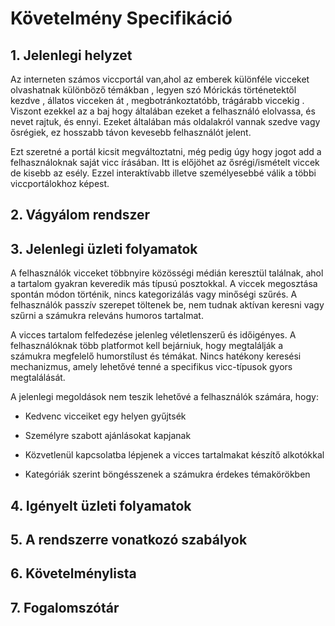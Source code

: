 # Követelmény Specifikáció



## 1. Jelenlegi helyzet



Az interneten számos viccportál van,ahol az emberek különféle vicceket olvashatnak különböző témákban , legyen szó Mórickás történetektől kezdve , állatos vicceken át , megbotránkoztatóbb, trágárabb viccekig . Viszont ezekkel az a baj hogy általában ezeket a felhasználó elolvassa, és nevet rajtuk, és ennyi. Ezeket általában más oldalakról vannak szedve vagy ősrégiek, ez hosszabb távon kevesebb felhasználót jelent. 


Ezt szeretné a portál kicsit megváltoztatni, még pedig úgy hogy jogot add a felhasználoknak saját vicc írásában. Itt is előjöhet az ősrégi/ismételt viccek de kisebb az esély. Ezzel interaktívabb illetve személyesebbé válik a többi viccportálokhoz képest.



## 2. Vágyálom rendszer

## 3. Jelenlegi üzleti folyamatok

A felhasználók vicceket többnyire közösségi médián keresztül találnak, ahol a tartalom gyakran keveredik más típusú posztokkal. A viccek megosztása spontán módon történik, nincs kategorizálás vagy minőségi szűrés. A felhasználók passzív szerepet töltenek be, nem tudnak aktívan keresni vagy szűrni a számukra releváns humoros tartalmat.

A vicces tartalom felfedezése jelenleg véletlenszerű és időigényes. A felhasználóknak több platformot kell bejárniuk, hogy megtalálják a számukra megfelelő humorstílust és témákat. Nincs hatékony keresési mechanizmus, amely lehetővé tenné a specifikus vicc-típusok gyors megtalálását.

A jelenlegi megoldások nem teszik lehetővé a felhasználók számára, hogy:

* Kedvenc vicceiket egy helyen gyűjtsék

* Személyre szabott ajánlásokat kapjanak

* Közvetlenül kapcsolatba lépjenek a vicces tartalmakat készítő alkotókkal

* Kategóriák szerint böngésszenek a számukra érdekes témakörökben




## 4. Igényelt üzleti folyamatok



## 5. A rendszerre vonatkozó szabályok



## 6. Követelménylista



## 7. Fogalomszótár

